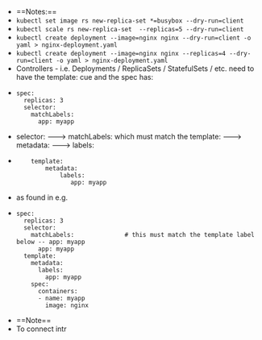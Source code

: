 - ==Notes:==
- `kubectl set image rs new-replica-set *=busybox --dry-run=client`
- `kubectl scale rs new-replica-set  --replicas=5 --dry-run=client`
- `kubectl create deployment --image=nginx nginx --dry-run=client -o yaml > nginx-deployment.yaml`
- `kubectl create deployment --image=nginx nginx --replicas=4 --dry-run=client -o yaml > nginx-deployment.yaml `
- Controllers - i.e. Deployments / ReplicaSets / StatefulSets / etc.  need to have the template: cue and the spec has:
- ```
  spec:
    replicas: 3
    selector: 
      matchLabels:
        app: myapp 
  ```
- selector: --->  matchLabels: which must match the template: ---> metadata: ---> labels:
- ```
      template:
          metadata:
              labels:
                 app: myapp
  ````
- as found in e.g.
- ```
  spec:
    replicas: 3
    selector: 
      matchLabels:				# this must match the template label below -- app: myapp
        app: myapp
    template:
      metadata:
        labels:
          app: myapp
      spec:
        containers:
        - name: myapp
          image: nginx
  ```
- ==Note==
- To connect intr